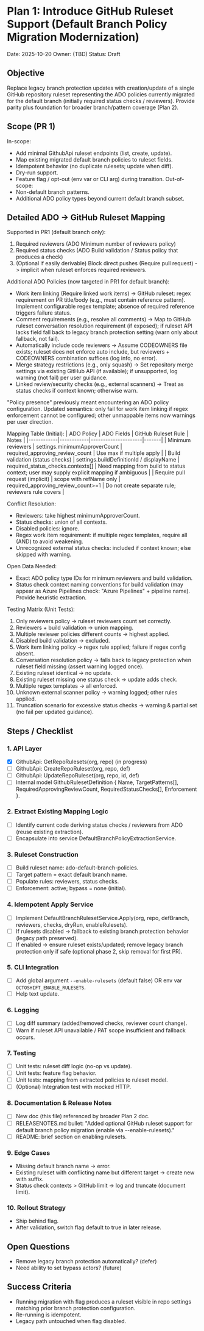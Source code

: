 # Plan 1: Introduce GitHub Ruleset Support (Default Branch Policy Migration Modernization)

Date: 2025-10-20
Owner: (TBD)
Status: Draft

## Objective
Replace legacy branch protection updates with creation/update of a single GitHub repository ruleset representing the ADO policies currently migrated for the default branch (initially required status checks / reviewers). Provide parity plus foundation for broader branch/pattern coverage (Plan 2).

## Scope (PR 1)
In-scope:
- Add minimal GithubApi ruleset endpoints (list, create, update).
- Map existing migrated default branch policies to ruleset fields.
- Idempotent behavior (no duplicate rulesets; update when diff).
- Dry-run support.
- Feature flag / opt-out (env var or CLI arg) during transition.
Out-of-scope:
- Non-default branch patterns.
- Additional ADO policy types beyond current default branch subset.

## Detailed ADO -> GitHub Ruleset Mapping

Supported in PR1 (default branch only):
1. Required reviewers (ADO Minimum number of reviewers policy)
2. Required status checks (ADO Build validation / Status policy that produces a check)
3. (Optional if easily derivable) Block direct pushes (Require pull request) -> implicit when ruleset enforces required reviewers.

Additional ADO Policies (now targeted in PR1 for default branch):
- Work item linking (Require linked work items) -> GitHub ruleset: regex requirement on PR title/body (e.g., must contain reference pattern). Implement configurable regex template; absence of required reference triggers failure status.
- Comment requirements (e.g., resolve all comments) -> Map to GitHub ruleset conversation resolution requirement (if exposed); if ruleset API lacks field fall back to legacy branch protection setting (warn only about fallback, not fail).
- Automatically include code reviewers -> Assume CODEOWNERS file exists; ruleset does not enforce auto include, but reviewers + CODEOWNERS combination suffices (log info, no error).
- Merge strategy restrictions (e.g., only squash) -> Set repository merge settings via existing GitHub API (if available); if unsupported, log warning (not fail) per user guidance.
- Linked review/security checks (e.g., external scanners) -> Treat as status checks if context known; otherwise warn.

"Policy presence" previously meant encountering an ADO policy configuration. Updated semantics: only fail for work item linking if regex enforcement cannot be configured; other unmappable items now warnings per user direction.

Mapping Table (Initial):
| ADO Policy | ADO Fields | GitHub Ruleset Rule | Notes |
|------------|------------|---------------------|-------|
| Minimum reviewers | settings.minimumApproverCount | required_approving_review_count | Use max if multiple apply |
| Build validation (status checks) | settings.buildDefinitionId / displayName | required_status_checks.contexts[] | Need mapping from build to status context; user may supply explicit mapping if ambiguous |
| Require pull request (implicit) | scope with refName only | required_approving_review_count>=1 | Do not create separate rule; reviewers rule covers |

Conflict Resolution:
- Reviewers: take highest minimumApproverCount.
- Status checks: union of all contexts.
- Disabled policies: ignore.
- Regex work item requirement: if multiple regex templates, require all (AND) to avoid weakening.
- Unrecognized external status checks: included if context known; else skipped with warning.

Open Data Needed:
- Exact ADO policy type IDs for minimum reviewers and build validation.
- Status check context naming conventions for build validation (may appear as Azure Pipelines check: "Azure Pipelines" + pipeline name). Provide heuristic extraction.

Testing Matrix (Unit Tests):
1. Only reviewers policy -> ruleset reviewers count set correctly.
2. Reviewers + build validation -> union mapping.
3. Multiple reviewer policies different counts -> highest applied.
4. Disabled build validation -> excluded.
5. Work item linking policy -> regex rule applied; failure if regex config absent.
6. Conversation resolution policy -> falls back to legacy protection when ruleset field missing (assert warning logged once).
7. Existing ruleset identical -> no update.
8. Existing ruleset missing one status check -> update adds check.
9. Multiple regex templates -> all enforced.
10. Unknown external scanner policy -> warning logged; other rules applied.
11. Truncation scenario for excessive status checks -> warning & partial set (no fail per updated guidance).

## Steps / Checklist
### 1. API Layer
- [x] GithubApi: GetRepoRulesets(org, repo) (in progress)
- [ ] GithubApi: CreateRepoRuleset(org, repo, def)
- [ ] GithubApi: UpdateRepoRuleset(org, repo, id, def)
- [ ] Internal model GithubRulesetDefinition { Name, TargetPatterns[], RequiredApprovingReviewCount, RequiredStatusChecks[], Enforcement }.

### 2. Extract Existing Mapping Logic
- [ ] Identify current code deriving status checks / reviewers from ADO (reuse existing extraction).
- [ ] Encapsulate into service DefaultBranchPolicyExtractionService.

### 3. Ruleset Construction
- [ ] Build ruleset name: ado-default-branch-policies.
- [ ] Target pattern = exact default branch name.
- [ ] Populate rules: reviewers, status checks.
- [ ] Enforcement: active; bypass = none (initial).

### 4. Idempotent Apply Service
- [ ] Implement DefaultBranchRulesetService.Apply(org, repo, defBranch, reviewers, checks, dryRun, enableRulesets).
- [ ] If rulesets disabled -> fallback to existing branch protection behavior (legacy path preserved).
- [ ] If enabled -> ensure ruleset exists/updated; remove legacy branch protection only if safe (optional phase 2, skip removal for first PR).

### 5. CLI Integration
- [ ] Add global argument `--enable-rulesets` (default false) OR env var `OCTOSHIFT_ENABLE_RULESETS`.
- [ ] Help text update.

### 6. Logging
- [ ] Log diff summary (added/removed checks, reviewer count change).
- [ ] Warn if ruleset API unavailable / PAT scope insufficient and fallback occurs.

### 7. Testing
- [ ] Unit tests: ruleset diff logic (no-op vs update).
- [ ] Unit tests: feature flag behavior.
- [ ] Unit tests: mapping from extracted policies to ruleset model.
- [ ] (Optional) Integration test with mocked HTTP.

### 8. Documentation & Release Notes
- [ ] New doc (this file) referenced by broader Plan 2 doc.
- [ ] RELEASENOTES.md bullet: "Added optional GitHub ruleset support for default branch policy migration (enable via --enable-rulesets)."
- [ ] README: brief section on enabling rulesets.

### 9. Edge Cases
- Missing default branch name -> error.
- Existing ruleset with conflicting name but different target -> create new with suffix.
- Status check contexts > GitHub limit -> log and truncate (document limit).

### 10. Rollout Strategy
- Ship behind flag.
- After validation, switch flag default to true in later release.

## Open Questions
- Remove legacy branch protection automatically? (defer)
- Need ability to set bypass actors? (future)

## Success Criteria
- Running migration with flag produces a ruleset visible in repo settings matching prior branch protection configuration.
- Re-running is idempotent.
- Legacy path untouched when flag disabled.
